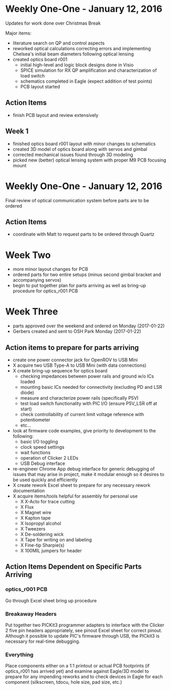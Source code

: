 # Weekly One-One - January 12, 2016

Updates for work done over Christmas Break

Major items:
  - literature search on QP and control aspects
  - reworked optical calculations correcting errors and implementing Chelsea's initial beam diameters following optical lensing
  - created optics board r001
    - initial high-level and logic block designs done in Visio
    - SPICE simulation for RX QP amplification and characterization of load switch
    - schematics completed in Eagle (expect addition of test points)
    - PCB layout started

## Action Items
  - finish PCB layout and review extensively

## Week 1

  - finished optics board r001 layout with minor changes to schematics
  - created 3D model of optics board along with servos and gimbal
  - corrected mechanical issues found through 3D modeling
  - picked new (better) optical lensing system with proper M9 PCB focusing mount

# Weekly One-One - January 12, 2016

Final review of optical communication system before parts are to be ordered

## Action Items

  - coordinate with Matt to request parts to be ordered through Quartz

# Week Two

  - more minor layout changes for PCB
  - ordered parts for two entire setups (minus second gimbal bracket and accompanying servos)
  - begin to put together plan for parts arriving as well as bring-up procedure for optics_r001 PCB

# Week Three

- parts approved over the weekend and ordered on Monday (2017-01-22)
- Gerbers created and sent to OSH Park Monday (2017-01-22)

## Action items to prepare for parts arriving

  - create one power connector jack for OpenROV to USB Mini
  - X acquire two USB Type-A to USB Mini (with data connections)
  - X create bring-up sequence for optics board
    - checking impedances between power rails and ground w/o ICs loaded
    - mounting basic ICs needed for connectivity (excluding PD and LSR diode)
    - measure and characterize power rails (specifically P5V)
    - test load switch functionality with PIC I/O (ensure P5V_LSR off at start)
    - check controllability of current limit voltage reference with potentiometer
    - etc...
  - look at firmware code examples, give priority to development to the following:
    - basic I/O toggling
    - clock speed settings
    - wait functions
    - operation of Clicker 2 LEDs
    - USB Debug interface
  - re-engineer Chrome App debug interface for generic debugging of issues that may arise in project, make it modular enough so it desires to be used quickly and efficiently
  - X create rework Excel sheet to prepare for any necessary rework documentation
  - X acquire items/tools helpful for assembly for personal use
    - X X-Acto for trace cutting
    - X Flux
    - X Magnet wire
    - X Kapton tape
    - X Isopropyl alcohol
    - X Tweezers
    - X De-soldering wick
    - X Tape for writing on and labeling
    - X Fine-tip Sharpie(s)
    - X 100MIL jumpers for header
  
## Action Items Dependent on Specific Parts Arriving

### optics_r001 PCB

Go through Excel sheet bring up procedure

### Breakaway Headers

Put together two PICKit3 programmer adapters to interface with the Clicker 2 five pin headers appropriately, see pinout Excel sheet for correct pinout. Although it possible to update PIC's firmware through USB, the PICkit3 is necessary for real-time debugging.

### Everything

Place components either on a 1:1 printout or actual PCB footprints (if optics_r001 has arrived yet) and examine against Eagle/3D model to prepare for any impending reworks and to check devices in Eagle for each component (silkscreen, tdocu, hole size, pad size, etc.)
